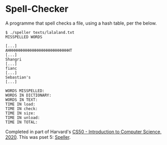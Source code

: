 # Spell-Checker
A programme that spell checks a file, using a hash table, per the below.
```
$ ./speller texts/lalaland.txt
MISSPELLED WORDS

[...]
AHHHHHHHHHHHHHHHHHHHHHHHHHHHT
[...]
Shangri
[...]
fianc
[...]
Sebastian's
[...]

WORDS MISSPELLED:
WORDS IN DICTIONARY:
WORDS IN TEXT:
TIME IN load:
TIME IN check:
TIME IN size:
TIME IN unload:
TIME IN TOTAL:
```
Completed in part of Harvard's [CS50 - Introduction to Computer Science, 2020](https://cs50.harvard.edu/x/2020/).
This was pset 5: [Speller](https://cs50.harvard.edu/x/2020/psets/5/speller/).
